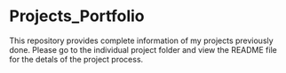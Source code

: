 # Projects_Portfolio

This repository provides complete information of my projects previously done. Please go to the individual project folder and view the README file for the detals of the project process.
<br/>
<br/>

